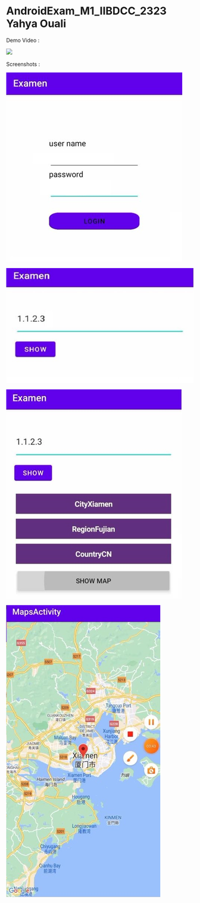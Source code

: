 # AndroidExam_M1_IIBDCC_2323 Yahya Ouali

Demo Video :

[<img src="https://www.wyzowl.com/wp-content/uploads/2019/09/YouTube-thumbnail-size-guide-best-practices-top-examples.png" width="50%">]([https://www.youtube.com/watch?v=Hc79sDi3f0U](https://www.youtube.com/shorts/zFXho3zLgNE) "AndroidExam_M1_IIBDCC_2323 Yahya Ouali Demo: 55")


Screenshots :

![11](https://raw.githubusercontent.com/marshmelloyahya/AndroidExam_M1_IIBDCC_2323/main/Screenshots/Login.jpeg)

![22](https://raw.githubusercontent.com/marshmelloyahya/AndroidExam_M1_IIBDCC_2323/main/Screenshots/SHow.jpeg)

![33](https://raw.githubusercontent.com/marshmelloyahya/AndroidExam_M1_IIBDCC_2323/main/Screenshots/Locations.jpeg)

![44](https://raw.githubusercontent.com/marshmelloyahya/AndroidExam_M1_IIBDCC_2323/main/Screenshots/Map.jpeg)



